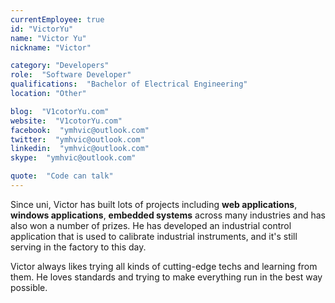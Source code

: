 ```yaml
---
currentEmployee: true
id: "VictorYu"
name: "Victor Yu"
nickname: "Victor"

category: "Developers"
role:  "Software Developer"
qualifications:  "Bachelor of Electrical Engineering"
location: "Other"

blog:  "V1cotorYu.com"
website:  "V1cotorYu.com"
facebook:  "ymhvic@outlook.com"
twitter:  "ymhvic@outlook.com"
linkedin:  "ymhvic@outlook.com"
skype:  "ymhvic@outlook.com"

quote:  "Code can talk"
---
```


Since uni, Victor has built lots of projects including **web applications**, **windows applications**, **embedded systems** across many industries and has also won a number of prizes. He has developed an industrial control application that is used to calibrate industrial instruments, and it's still serving in the factory to this day.  

Victor always likes trying all kinds of cutting-edge techs and learning from them. He loves standards and trying to make everything run in the best way possible.  
